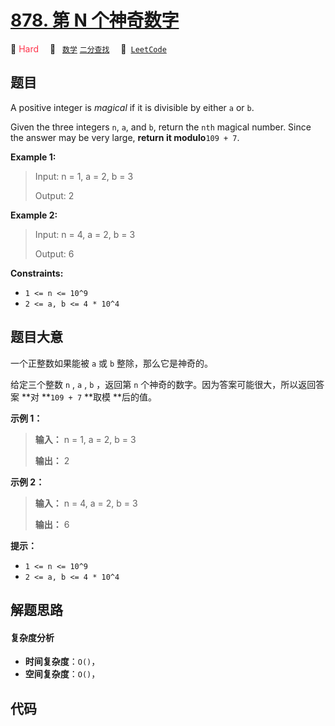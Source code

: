 # [878. 第 N 个神奇数字](https://leetcode.com/problems/nth-magical-number)

🔴 <font color=#ff334b>Hard</font>&emsp; 🔖&ensp; [`数学`](/leetcode/outline/tag/math.md) [`二分查找`](/leetcode/outline/tag/binary-search.md)&emsp; 🔗&ensp;[`LeetCode`](https://leetcode.com/problems/nth-magical-number)


## 题目

A positive integer is _magical_ if it is divisible by either `a` or `b`.

Given the three integers `n`, `a`, and `b`, return the `nth` magical number.
Since the answer may be very large, **return it modulo**`109 + 7`.



**Example 1:**

> Input: n = 1, a = 2, b = 3
> 
> Output: 2

**Example 2:**

> Input: n = 4, a = 2, b = 3
> 
> Output: 6

**Constraints:**

  * `1 <= n <= 10^9`
  * `2 <= a, b <= 4 * 10^4`


## 题目大意

一个正整数如果能被 `a` 或 `b` 整除，那么它是神奇的。

给定三个整数 `n` , `a` , `b` ，返回第 `n` 个神奇的数字。因为答案可能很大，所以返回答案 **对  **`109 + 7` **取模
**后的值。



**示例 1：**

> 
> 
> 
> 
> 
> **输入：** n = 1, a = 2, b = 3
> 
> **输出：** 2
> 
> 

**示例  2：**

> 
> 
> 
> 
> 
> **输入：** n = 4, a = 2, b = 3
> 
> **输出：** 6
> 
> 



**提示：**

  * `1 <= n <= 10^9`
  * `2 <= a, b <= 4 * 10^4`




## 解题思路

#### 复杂度分析

- **时间复杂度**：`O()`，
- **空间复杂度**：`O()`，

## 代码

```javascript

```